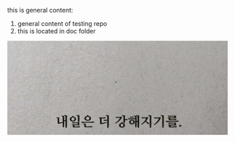 this is general content:
1. general content of testing repo
2. this is located in doc folder 
   
![korean](/docs/math/korean.png)